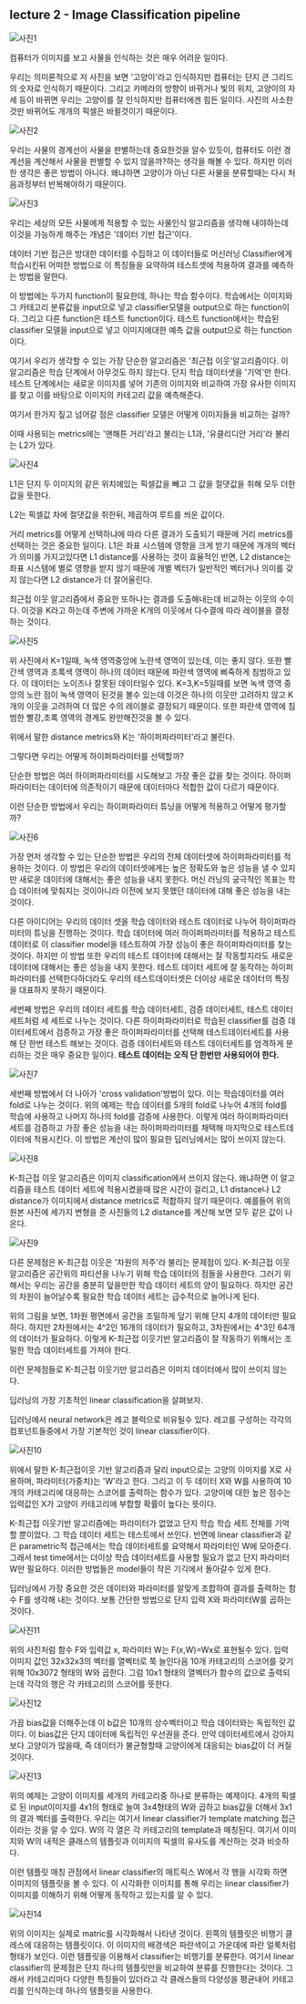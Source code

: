 ## lecture 2 - Image Classification pipeline

![사진1](https://user-images.githubusercontent.com/77263283/131355084-9fbd7643-09e4-4758-9500-9e59a5797880.png)


컴퓨터가 이미지를 보고 사물을 인식하는 것은 매우 어려운 일이다.

우리는 의미론적으로 저 사진을 보면 '고양이'라고 인식하지만 컴퓨터는 단지  큰 그리드의 숫자로 인식하기 때문이다. 그리고 카메라의 방향이 바뀌거나 빛의 위치, 고양이의 자세 등이 바뀌면 우리는 고양이를 잘 인식하지만 컴퓨터에겐 힘든 일이다. 사진의 사소한 것만 바뀌어도 개개의 픽셀은 바뀔것이기 때문이다. 

![사진2](https://user-images.githubusercontent.com/77263283/131355266-fc89407a-2919-4101-bd0b-64d005235c8c.png)

우리는 사물의 경계선이 사물을 판별하는데 중요한것을 알수 있듯이, 컴퓨터도 이런 경계선을 계산해서 사물을 판별할 수 있지 않을까?하는 생각을 해볼 수 있다. 하지만 이러한 생각은 좋은 방법이 아니다.  왜냐하면 고양이가 아닌 다른 사물을 분류할때는 다시 처음과정부터 반복해야하기 때문이다.

![사진3](https://user-images.githubusercontent.com/77263283/131355325-6a391829-c86d-4516-8828-623233ad0fe1.png)

우리는 세상의 모든 사물에게 적용할 수 있는 사물인식 알고리즘을 생각해 내야하는데 이것을 가능하게 해주는 개념은 '데이터 기반 접근'이다.

데이터 기반 접근은 방대한 데이터를 수집하고 이 데이터들로 머신러닝 Classifier에게 학습시킨뒤 어떠한 방법으로 이 특징들을 요약하여 테스트셋에 적용하여 결과를 예측하는 방법을 말한다.

이 방법에는 두가지 function이 필요한데, 하나는 학습 함수이다. 학습에서는 이미지와 그 카테고리 분류값을 input으로 넣고 classifier모델을 output으로 하는 function이다. 그리고 다른 function은 테스트 function이다. 테스트 function에서는 학습된 classifier 모델을 input으로 넣고 이미지에대한 예측 값을 output으로 하는 function이다.

여기서 우리가 생각할 수 있는 가장 단순한 알고리즘은 '최근접 이웃'알고리즘이다. 이 알고리즘은 학습 단계에서 아무것도 하지 않는다. 단지 학습 데이터샛을 '기억'만 한다. 테스트 단계에서는 새로운 이미지를 넣어 기존의 이미지와 비교하여 가장 유사한 이미지를 찾고 이를 바탕으로 이미지의 카테고리 값을 예측해준다.

여기서 한가지 짚고 넘어갈 점은 classifier 모델은 어떻게 이미지들을 비교하는 걸까?

이때 사용되는 metrics에는 '맨해튼 거리'라고 불리는 L1과, '유클리디안 거리'라 불리는 L2가 있다.

![사진4](https://user-images.githubusercontent.com/77263283/131355362-25a0722c-9df5-4380-9ebe-e1b47b0f977e.png)

L1은 단지 두 이미지의 같은 위치에있는 픽셀값을 빼고 그 값을 절댓값을 취해 모두 더한 값을 뜻한다.

L2는 픽셀값 차에 절댓값을 취한뒤, 제곱하여 루트를 씌운 값이다.

거리 metrics를 어떻게 선택하냐에 따라 다른 결과가 도출되기 때문에 거리 metrics를 선택하는 것은 중요한 일이다. L1은 좌표 시스템에 영향을 크게 받기 때문에 개개의 벡터가 의미를 가지고있다면 L1 distance를 사용하는 것이 효율적인 반면, L2 distance는 좌표 시스템에 별로 영향을 받지 않기 때문에 개별 벡터가 일반적인 벡터거나 의미를 갖지 않는다면 L2 distance가 더 잘어울린다.

최근접 이웃 알고리즘에서 중요한 또하나는 결과를 도출해내는데 비교하는 이웃의 수이다. 이것을 K라고 하는데 주변에 가까운 K개의 이웃에서 다수결에 따라 레이블을 결정하는 것이다.

![사진5](https://user-images.githubusercontent.com/77263283/131355502-9c35afa3-4770-4819-a929-ad1274a8de9c.png)

위 사진에서 K=1일때, 녹색 영역중앙에 노란색 영역이 있는데, 이는 좋지 않다. 또한 빨간색 영역과 초록색 영역이 하나의 데이터 때문에 파란색 영역에 삐죽하게 침범하고 있다. 이 데이터는 노이즈나 잘못된 데이터일수 있다. K=3,K=5일때를 보면 녹색 영역 중앙의 노란 점이 녹색 영역이 된것을 볼수 있는데 이것은 하나의 이웃만 고려하지 않고 K개의 이웃을 고려하여 더 많은 수의 레이블로 결정되기 때문이다. 또한 파란색 영역에 침범한 빨강,초록 영역의 경계도 완만해진것을 볼 수 있다.

위에서 말한 distance metrics와 K는 '하이퍼파라미터'라고 불린다.

그렇다면 우리는 어떻게 하이퍼파라미터를 선택할까?

단순한 방법은 여러 하이퍼파라미터를 시도해보고 가장 좋은 값을 찾는 것이다. 하이퍼파라미터는 데이터에 의존적이기 때문에 데이터마다 적합한 값이 다르기 때문이다.

이런 단순한 방법에서 우리는 하이퍼파라미터 튜닝을 어떻게 적용하고 어떻게 평가할까?

![사진6](https://user-images.githubusercontent.com/77263283/131355525-2b877187-4ca4-4d80-9a95-9f749a1e7f98.png)

가장 먼저 생각할 수 있는 단순한 방법은 우리의 전체 데이터셋에 하이퍼파라미터를 적용하는 것이다. 이 방법은 우리의 데이터셋에게는 높은 정확도와 높은 성능을 낼 수 있지만 새로운 데이터에 대해서는 좋은 성능을 내지 못한다. 머신 러닝의 궁극적인 목표는 학습 데이터에 맞춰지는 것이아니라 이전에 보지 못했던 데이터에 대해 좋은 성능을 내는 것이다.

다른 아이디어는 우리의 데이터 셋을 학습 데이터와 테스트 데이터로 나누어 하이퍼파라미터의 튜닝을 진행하는 것이다. 학습 데이터에 여러 하이퍼파라미터를 적용하고 테스트데이터로 이 classifier model을 테스트하여 가장 성능이 좋은 하이퍼파라미터를 찾는것이다. 하지만 이 방법 또한 우리의 테스트 데이터에 대해서는 잘 작동할지라도 새로운 데이터에 대해서는 좋은 성능을 내지 못한다. 테스트 데이터 세트에 잘 동작하는 하이퍼파라미터를 선택한다하더라도 우리의 테스트데이터셋은 더이상 새로운 데이터의 특징을 대표하지 못하기 때문이다.

세번째 방법은 우리의 데이터 세트를 학습 데이터세트, 검증 데이터세트, 테스트 데이터 세트처럼 세 세트로 나누는 것이다.  다른 하이퍼파라미터로 학습된 classifier를 검증 데이터세트에서 검증하고 가장 좋은 하이퍼파라미터를 선택해 테스트데이터세트를 사용해 단 한번 테스트 해보는 것이다. 검증 데이터세트와 테스트 데이터세트를 엄격하게 분리하는 것은 매우 중요한 일이다. **테스트 데이터는 오직 단 한번만 사용되어야 한다.** 

![사진7](https://user-images.githubusercontent.com/77263283/131355548-ff7f4b42-369a-480c-a62a-2ce0f31d2315.png)

세번째 방법에서 더 나아가 'cross validation'방법이 있다. 이는 학습데이터를 여러 fold로 나누는 것이다. 위의 예제는 학습 데이터를 5개의 fold로 나누어 4개의 fold를 학습에 사용하고 나머지 하나의 fold를 검증에 사용한다. 이렇게 여러 하이퍼파라미터 세트를 검증하고 가장 좋은 성능을 내는 하이퍼파라미터를 채택해 마지막으로 테스트데이터에 적용시킨다. 이 방법은 계산이 많이 필요한 딥러닝에서는 많이 쓰이지 않는다.

 

![사진8](https://user-images.githubusercontent.com/77263283/131355576-15933574-cb84-4c16-8c70-1d2e7425c027.png)

K-최근접 이웃 알고리즘은 이미지 classification에서 쓰이지 않는다. 왜냐하면 이 알고리즘을 테스트 데이터 세트에 적용시켰을때 많은 시간이 걸리고, L1 distance나 L2 distance가 이미지에서 distance metrics로 적합하지 않기 때문이다. 예를들어 위의 원본 사진에 세가지 변형을 준 사진들의 L2 distance를 계산해 보면 모두 같은 값이 나온다.

![사진9](https://user-images.githubusercontent.com/77263283/131355600-c77738fd-8d86-4952-831c-8b7cb5e347d1.png)

다른 문제점은 K-최근접 이웃은 '차원의 저주'라 불리는 문제점이 있다. K-최근접 이웃 알고리즘은 공간위의 파티션을 나누기 위해 학습 데이터의 점들을 사용한다. 그러기 위해서는 우리는 공간을 충분히 덮을만한 학습 데이터 세트의 양이 필요하다. 하지만 공간의 차원이 늘어날수록 필요한 학습 데이터 세트는 급수적으로 늘어나게 된다.   

위의 그림을 보면, 1차원 평면에서 공간을 조밀하게 덮기 위해 단지 4개의 데이터만 필요하다. 하지만 2차원에서는 4^2인 16개의 데이터가 필요하고, 3차원에서는 4^3인 64개의 데이터가 필요하다. 이렇게 K-최근접 이웃기반 알고리즘이 잘 작동하기 위해서는 조밀한 학습 데이터세트를 가져야 한다.

이런 문제점들로 K-최근접 이웃기만 알고리즘은 이미지 데이터에서 많이 쓰이지 않는다. 

딥러닝의 가장 기초적인 linear classification을 살펴보자.

딥러닝에서 neural network은 레고 블럭으로 비유될수 있다. 레고를 구성하는 각각의 컴포넌트들중에서 가장 기본적인 것이 linear classifier이다. 

![사진10](https://user-images.githubusercontent.com/77263283/131355654-34e7e904-0d8b-4ad4-8b33-49240f797940.png)

위에서 말한 K-최근접이웃 기반 알고리즘과 달리 input으로는 고양의 이미지를 X로 사용하며, 파라미터(가중치)는 'W'라고 한다.  그리고 이 두 데이터 X와 W를 사용하여 10개의 카테고리에 대응하는 스코어를 출력하는 함수가 있다. 고양이에 대한 높은 점수는 입력값인 X가 고양이 카테고리에 부합할 확률이 높다는 뜻이다. 

K-최근접 이웃기반 알고리즘에는 파라미터가 없었고 단지 학습 학습 세트 전체를 기억할 뿐이었다. 그 학습 데이터 세트는 테스트에서 쓰인다. 반면에 linear classifier과 같은 parametric적 접근에서는 학습 데이터세트를 요약해서 파라미터인 W에 모아준다. 그래서 test time에서는 더이상 학습 데이터세트를 사용할 필요가 없고 단지 파라미터 W만 필요하다. 이러한 방법들은 model들이 작은 기긱에서 돌아갈수 있게 한다.

딥러닝에서 가장 중요한 것은 데이터와 파라미터를 알맞게 조합하여 결과를 출력하는 함수 F를 생각해 내는 것이다. 보통 간단한 방법으로 단지 입력 X와 파라미터W를 곱하는 것이다.

![사진11](https://user-images.githubusercontent.com/77263283/131355676-523ca225-f0fa-4bab-8e15-0d8d761e86c1.png)

위의 사진처럼 함수 F와 입력값 x, 파라미터 W는 F(x,W)=Wx로 표현될수 있다. 입력 이미지 값인 32x32x3의 벡터를 열벡터로 쭉 늘인다음 10개 카테고리의 스코어를 갖기 위해 10x3072 형태의 W와 곱한다. 그럼 10x1 형태의 열벡터가 함수의 값으로 출력되는데 각각의 행은 각 카테고리의 스코어를 뜻한다.

![사진12](https://user-images.githubusercontent.com/77263283/131355706-aa78b1aa-eec6-4991-be5a-940a48e4e576.png)

가끔 bias값을 더해주는데 이 b값은 10개의 상수벡터이고 학습 데이터와는 독립적인 값이다. 이 bias값은 단지 데이터에 독립적인 우선권을 준다. 만약 데이터세트에서 강아지보다 고양이가 많을때, 즉 데이터가 불균형할때 고양이에게 대응되는 bias값이 더 커질것이다.

![사진13](https://user-images.githubusercontent.com/77263283/131355738-f9476876-bd81-432d-89d2-1e765c443cfe.png)

위의 예제는 고양이 이미지를 세개의 카테고리중 하나로 분류하는 예제이다. 4개의 픽셀로 된 input이미지를 4x1의 형태로 늘여 3x4형태의 W와 곱하고 bias값을 더해서 3x1의 결과 벡터를 출력한다. 우리는 여기서 linear classifier가 template matching 접근이라는 것을 알 수 있다. W의 각 열은 각 카테고리의 template과 매칭된다. 여기서 이미지와 W의 내적은 클래스의 템플릿과 이미지의 픽셀의 유사도를 계산하는 것과 비슷하다. 

이런 템플릿 매칭 관점에서 linear classifier의 매트릭스 W에서 각 행을 시각화 하면 이미지의 템플릿을 볼 수 있다. 이 시각화한 이미지를 통해 우리는 linear classifier가 이미지를 이해하기 위해 어떻게 동작하고 있는지를 알 수 있다.

![사진14](https://user-images.githubusercontent.com/77263283/131355899-8d302534-3b89-431c-829f-4323ddbf4339.png)

위의 이미지는 실제로 matric를 시각화해서 나타낸 것이다. 왼쪽의 템플릿은 비행기 클레스에 대응하는 템플릿이다. 이 이미지의 배경색은 파란색이고 가운데에 파란 얼룩처럼 형태가 보인다. 이런 템플릿을 이용해서 classifier는 비행기를 분류한다. 여기서 linear classifier의 문제점은 단지 하나의 템플릿만을 비교하여 분류를 진행한다는 것이다. 그래서 카테고리마다 다양한 특징들이 있더라고 각 클래스들의 다양성을 평균내어 카테고리를 인식하는데 하나의 템플릿을 사용한다.
